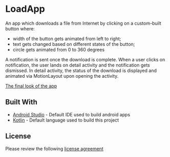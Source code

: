 # LoadApp

An app which downloads a file from Internet by clicking on a custom-built button where:
 - width of the button gets animated from left to right;
 - text gets changed based on different states of the button;
 - circle gets animated from 0 to 360 degrees

A notification is sent once the download is complete. 
When a user clicks on notification, the user lands on detail activity and the notification gets dismissed. 
In detail activity, the status of the download is displayed and animated via MotionLayout upon opening the activity.

[The final look of the app](https://gph.is/g/Zywmnre)

## Built With

* [Android Studio](https://developer.android.com/studio) - Default IDE used to build android apps
* [Kotlin](https://kotlinlang.org/) - Default language used to build this project

## License
Please review the following [license agreement](https://bumptech.github.io/glide/dev/open-source-licenses.html)
